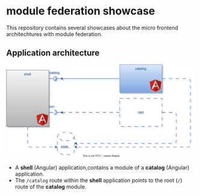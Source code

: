 # module federation showcase

This repository contains several showcases about the micro frontend architechtures with module federation.

## Application architecture

![](architecture.svg)

- A **shell** (Angular) application,contains a module of a **catalog** (Angular) application.
- The `/catalog` route within the **shell** application points to the root (`/`) route of the **catalog** module.
 
